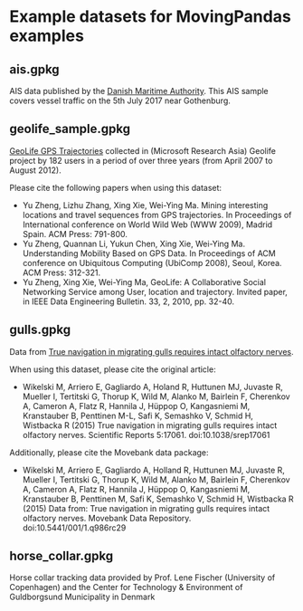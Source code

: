 # Example datasets for MovingPandas examples

## ais.gpkg

AIS data published by the [Danish Maritime Authority](https://dma.dk/safety-at-sea/navigational-information/ais-data). This AIS sample covers vessel traffic on the 5th July 2017 near Gothenburg.

## geolife_sample.gpkg

[GeoLife GPS Trajectories](https://www.microsoft.com/en-us/download/details.aspx?id=52367) collected in (Microsoft Research Asia) Geolife project by 182 users in a period of over three years (from April 2007 to August 2012). 

Please cite the following papers when using this dataset: 

* Yu Zheng, Lizhu Zhang, Xing Xie, Wei-Ying Ma. Mining interesting locations and travel sequences from GPS trajectories. In Proceedings of International conference on World Wild Web (WWW 2009), Madrid Spain. ACM Press: 791-800. 
* Yu Zheng, Quannan Li, Yukun Chen, Xing Xie, Wei-Ying Ma. Understanding Mobility Based on GPS Data. In Proceedings of ACM conference on Ubiquitous Computing (UbiComp 2008), Seoul, Korea. ACM Press: 312-321. 
* Yu Zheng, Xing Xie, Wei-Ying Ma, GeoLife: A Collaborative Social Networking Service among User, location and trajectory. Invited paper, in IEEE Data Engineering Bulletin. 33, 2, 2010, pp. 32-40.

## gulls.gpkg

Data from [True navigation in migrating gulls requires intact olfactory nerves](https://www.datarepository.movebank.org/handle/10255/move.494).

When using this dataset, please cite the original article:

* Wikelski M, Arriero E, Gagliardo A, Holand R, Huttunen MJ, Juvaste R, Mueller I, Tertitski G, Thorup K, Wild M, Alanko M, Bairlein F, Cherenkov A, Cameron A, Flatz R, Hannila J, Hüppop O, Kangasniemi M, Kranstauber B, Penttinen M-L, Safi K, Semashko V, Schmid H, Wistbacka R (2015) True navigation in migrating gulls requires intact olfactory nerves. Scientific Reports 5:17061. doi:10.1038/srep17061

Additionally, please cite the Movebank data package: 

* Wikelski M, Arriero E, Gagliardo A, Holland R, Huttunen MJ, Juvaste R, Mueller I, Tertitski G, Thorup K, Wild M, Alanko M, Bairlein F, Cherenkov A, Cameron A, Flatz R, Hannila J, Hüppop O, Kangasniemi M, Kranstauber B, Penttinen M, Safi K, Semashko V, Schmid H, Wistbacka R (2015) Data from: True navigation in migrating gulls requires intact olfactory nerves. Movebank Data Repository. doi:10.5441/001/1.q986rc29 

## horse_collar.gpkg

Horse collar tracking data provided by Prof. Lene Fischer (University of Copenhagen) and the Center for Technology & Environment of Guldborgsund Municipality in Denmark 


